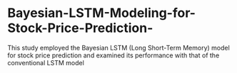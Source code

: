 # Bayesian-LSTM-Modeling-for-Stock-Price-Prediction-
This study employed the Bayesian LSTM (Long Short-Term Memory) model for stock price prediction and examined its performance with that of the conventional LSTM model
